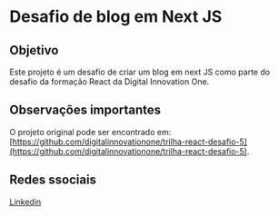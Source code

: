 # Desafio de blog em  Next JS

## Objetivo

Este projeto é um desafio de criar um blog em next JS como parte do desafio da formação React  da Digital Innovation One.

## Observações importantes

O projeto original pode ser encontrado em: [https://github.com/digitalinnovationone/trilha-react-desafio-5](https://github.com/digitalinnovationone/trilha-react-desafio-5). 

## Redes ssociais

[Linkedin](https://github.com/gfernandessantos)